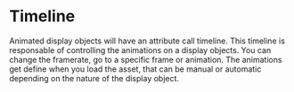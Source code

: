 # Timeline
Animated display objects will have an attribute call timeline.
This timeline is responsable of controlling the animations on a display objects. You can change the framerate, go to a specific frame or animation.
The animations get define when you load the asset, that can be manual or automatic depending on the nature of the display object.